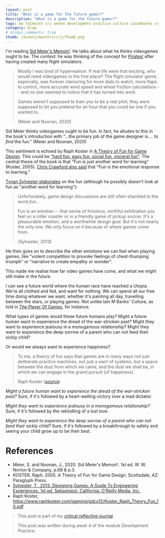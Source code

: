 ```yaml
---
layout: post
title: "What is a game for the future gamer?"
description: "What is a game for the future gamer?"
tags: ma falmouth crj week4 development-practice culture iainmbanks crj-affective crj-procedural
category: blog
# disqus_comments: true
thumb: /assets/masters/crj/thumb.png
---
```


I'm reading [Sid Meier's Memoir!](https://civilization.com/en-GB/news/entries/sid-meier-s-memoir-a-life-in-computer-games-is-now-available/). He talks about what he thinks videogames ought to be. The context: he was thinking of the concept for [Pirates!](https://2k.com/en-US/game/sid-meiers-pirates/) after having created many flight simulators.

> Mostly I was tired of hyperrealism. If real life were that exciting, who would need videogames in the first place? The flight simulator genre, especially, was forever clamoring for more dials to watch, more flaps to control, more accurate wind speed and wheel friction calculations -- <span class="highlight">and no one seemed to notice that it has turned into work.</span>
>
> Games weren't supposed to train you to be a real pilot; they were supposed to let you pretend for an hour that you could be one if you wanted to.
>
> (Meier and Noonan, 2020)

Sid Meier thinks videogames ought to be fun. In fact, he alludes to this in the book's introduction with "...the primary job of the game designer is ... to *find* the fun." (Meier and Noonan, 2020)

This sentiment is echoed by Raph Koster in [A Theory of Fun for Game Design](https://www.oreilly.com/library/view/theory-of-fun/9781449363208/). This could be ["hard fun, easy fun, social fun, visceral fun"](https://www.raphkoster.com/2013/04/16/playing-with-game/). The central thesis of the book is that "Fun is just another word for learning" (Koster, 2005). [Chris Crawford also said](https://www.raphkoster.com/gaming/gdco12/Koster_Raph_Theory_Fun_10.pdf) that "Fun is the emotional response to learning."


[Tynan Sylvester elaborates](https://tynansylvester.com/book/) on the fun (although he possibly doesn't look at fun as "another word for learning"):

> Unfortunately, game design discussions are still often shackled to the word *fun*...
>
> Fun is an emotion -- that sense of frivolous, mirthful exhiliration you feel on a roller coaster or in a friendly game of pickup soccer. It's a pleasurable emotion, and a worthwhile design goal. But it's not nearly the only one. We only focus on it because of where games come from.
>
> (Sylvester, 2013)

He then goes on to describe the other emotions we can feel when playing games, like "violent competition to provoke feelings of chest-thumping triumph" or "narrative to create empathy or wonder".

This made me realise how far video games have come, and what we might still make in the future.

I can see a future world where the human race have reached a Utopia. We're all clothed and fed, and want for nothing. We can spend all our free time doing whatever we want, whether it's painting all day, travelling between the stars, or playing games. Not unlike Iain M Banks' Culture, as told in [The Player Of Games](https://www.hachette.co.uk/titles/iain-m-banks-3/the-player-of-games/9780748110063/), for instance.

What types of games would these future humans play? Might a future human want to experience the dread of the war-stricken past? Might they want to experience jealousy in a monogamous relationship? Might they want to experience the deep sorrow of a parent who can not feed their sickly child?

Or would we always want to experience happiness?

> To me, a theory of fun says that games are in many ways not just deliberate practice machines, not just a swirl of systems, but a space between the dust from which we came, and the dust we shall be, in which we can engage in the grand pursuit [of happiness].
>
> Raph Koster ([source](https://www.raphkoster.com/gaming/gdco12/Koster_Raph_Theory_Fun_10.pdf))

*Might a future human want to experience the dread of the war-stricken past?* <span class="highlight">Sure, if it's followed by a heart-welling victory over a mad dictator.</span>

*Might they want to experience jealousy in a monogamous relationship?* <span class="highlight">Sure, if it's followed by the rekindling of a lost love.</span>

*Might they want to experience the deep sorrow of a parent who can not feed their sickly child?* <span class="highlight">Sure, if it's followed by a breakthrough to safety and seeing your child grow up to be their best.</span>






# References
- Meier, S. and Noonan, J., 2020. Sid Meier's Memoir!. 1st ed. W. W. Norton & Company, p.68 & p.3.
- KOSTER, Raph. 2005. A Theory of Fun for Game Design. Scottsdale, AZ: Paraglyph Press.
- [Sylvester, T., 2013. Designing Games: A Guide To Engineering Experiences. 1st ed. Sebastopol, California: O'Reilly Media, Inc.](https://tynansylvester.com/book/)
- Raph Koster, https://www.raphkoster.com/gaming/gdco12/Koster_Raph_Theory_Fun_10.pdf





> This post is part of my [critical reflective journal](/tags#crj).

> This post was written during _week 4_ of the module _Development Practice_.
